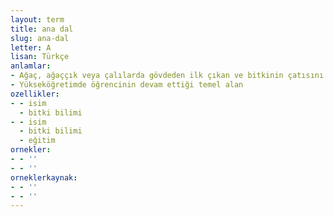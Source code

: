 ```yaml
---
layout: term
title: ana dal
slug: ana-dal
letter: A
lisan: Türkçe
anlamlar:
- Ağaç, ağaççık veya çalılarda gövdeden ilk çıkan ve bitkinin çatısını oluşturan dal
- Yükseköğretimde öğrencinin devam ettiği temel alan
ozellikler:
- - isim
  - bitki bilimi
- - isim
  - bitki bilimi
  - eğitim
ornekler:
- - ''
- - ''
orneklerkaynak:
- - ''
- - ''
---
```

